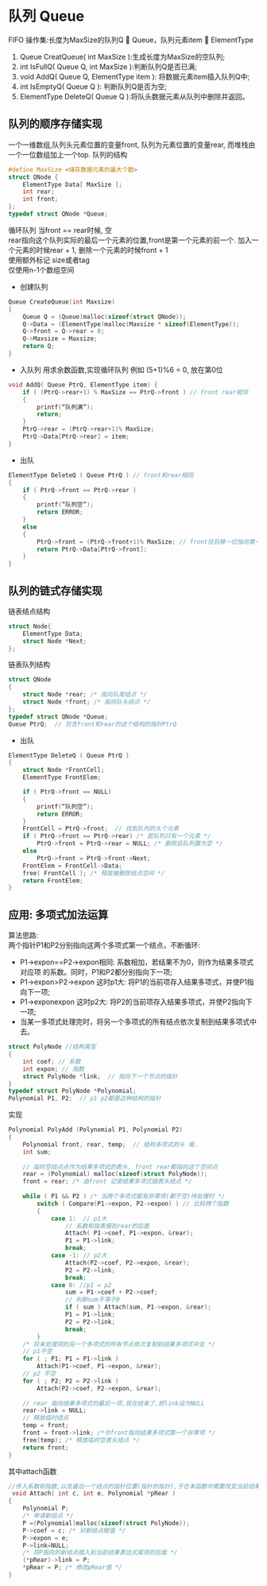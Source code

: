 # 队列 Queue  
FIFO
操作集:长度为MaxSize的队列Q  Queue，队列元素item  ElementType
1. Queue CreatQueue( int MaxSize ):生成长度为MaxSize的空队列;
2. int IsFullQ( Queue Q, int MaxSize ):判断队列Q是否已满;
3. void AddQ( Queue Q, ElementType item ): 将数据元素item插入队列Q中; 
4. int IsEmptyQ( Queue Q ): 判断队列Q是否为空;
5. ElementType DeleteQ( Queue Q ):将队头数据元素从队列中删除并返回。  

##  队列的顺序存储实现
一个一维数组,队列头元素位置的变量front, 队列为元素位置的变量rear, 而堆栈由一个一位数组加上一个top.
队列的结构
```c
#define MaxSize <储存数据元素的最大个数> 
struct QNode {
    ElementType Data[ MaxSize ]; 
    int rear;
    int front;
};
typedef struct QNode *Queue;
```
循环队列
当front == rear时候, 空  
rear指向这个队列实际的最后一个元素的位置,front是第一个元素的前一个. 加入一个元素的时候rear + 1, 删除一个元素的时候front + 1  
使用额外标记 size或者tag  
仅使用n-1个数组空间  
* 创建队列 
```c
Queue CreateQueue(int Maxsize)
{
    Queue Q = (Queue)malloc(sizeof(struct QNode));
    Q->Data = (ElementType)malloc(Maxsize * sizeof(ElementType));
    Q->front = Q->rear = 0;
    Q->Maxsize = Maxsize;
    return Q;
}
```
  
* 入队列
用求余数函数,实现循环队列 例如 (5+1)%6 = 0, 放在第0位
```c
void AddQ( Queue PtrQ, ElementType item) {
    if ( (PtrQ->rear+1) % MaxSize == PtrQ->front ) // front rear相邻
    { 
        printf(“队列满”);
        return;
    }
    PtrQ->rear = (PtrQ->rear+1)% MaxSize; 
    PtrQ->Data[PtrQ->rear] = item;
}
```

* 出队
```c
ElementType DeleteQ ( Queue PtrQ ) // front和rear相同
{
    if ( PtrQ->front == PtrQ->rear ) 
    { 
        printf(“队列空”);
        return ERROR;
    } 
    else 
    {
        PtrQ->front = (PtrQ->front+1)% MaxSize; // front往后移一位指向第一个元素
        return PtrQ->Data[PtrQ->front];
    } 
}
```
##  队列的链式存储实现   
链表结点结构
```c
struct Node{ 
    ElementType Data; 
    struct Node *Next;
};
```
链表队列结构
```c
struct QNode
{ 
    struct Node *rear; /* 指向队尾结点 */
    struct Node *front; /* 指向队头结点 */ 
};
typedef struct QNode *Queue;  
Queue PtrQ;  // 包含front和rear的这个结构的指针PtrQ
```

* 出队
```c
ElementType DeleteQ ( Queue PtrQ ) 
{ 
    struct Node *FrontCell;
    ElementType FrontElem;

    if ( PtrQ->front == NULL) 
    { 
        printf(“队列空”); 
        return ERROR;
    }
    FrontCell = PtrQ->front;  // 找到队列的头个元素
    if ( PtrQ->front == PtrQ->rear) /* 若队列只有一个元素 */
        PtrQ->front = PtrQ->rear = NULL; /* 删除后队列置为空 */ 
    else
        PtrQ->front = PtrQ->front->Next;
    FrontElem = FrontCell->Data;
    free( FrontCell ); /* 释放被删除结点空间 */ 
    return FrontElem;
}
```

## 应用: 多项式加法运算  
算法思路:  
两个指针P1和P2分别指向这两个多项式第一个结点，不断循环:
* P1->expon==P2->expon相同: 系数相加，若结果不为0，则作为结果多项式对应项
的系数。同时，P1和P2都分别指向下一项;
* P1->expon>P2->expon 这时p1大: 将P1的当前项存入结果多项式，并使P1指向下一项;   
* P1->expon<P2->expon 这时p2大: 将P2的当前项存入结果多项式，并使P2指向下一项;
* 当某一多项式处理完时，将另一个多项式的所有结点依次复制到结果多项式中去。  

```c
struct PolyNode //结构类型
{
    int coef; // 系数
    int expon; // 指数 
    struct PolyNode *link;  // 指向下一个节点的指针
}
typedef struct PolyNode *Polynomial; 
Polynomial P1, P2;  // p1 p2都是这种结构的指针
```
实现

```c
Polynomial PolyAdd (Polynomial P1, Polynomial P2) 
{
    Polynomial front, rear, temp;  // 结构多项式的头 尾.
    int sum;
    
    // 临时空结点点作为结果多项式的表头, front rear都指向这个空间点
    rear = (Polynomial) malloc(sizeof(struct PolyNode)); 
    front = rear; /* 由front 记录结果多项式链表头结点 */
    
    while ( P1 && P2 ) /* 当两个多项式都有非零项(都不空)待处理时 */ 
        switch ( Compare(P1->expon, P2->expon) ) // 比较两个指数
        { 
            case 1:  // p1大
                // 系数和指素接到rear的后面
                Attach( P1->coef, P1->expon, &rear); 
                P1 = P1->link;
                break;
            case -1: // p2大
                Attach(P2->coef, P2->expon, &rear); 
                P2 = P2->link;
                break;
            case 0: //p1 = p2
                sum = P1->coef + P2->coef;
                // 判断sum不等于0
                if ( sum ) Attach(sum, P1->expon, &rear); 
                P1 = P1->link;
                P2 = P2->link;
                break;
        }
    /* 将未处理完的另一个多项式的所有节点依次复制到结果多项式中去 */ 
    // p1不空
    for ( ; P1; P1 = P1->link ) 
        Attach(P1->coef, P1->expon, &rear);
    // p2 不空
    for ( ; P2; P2 = P2->link ) 
        Attach(P2->coef, P2->expon, &rear); 
    
    // rear 指向结果多项式的最后一项,现在结束了,把link设为NULL
    rear->link = NULL;
    // 释放临时结点
    temp = front;
    front = front->link; /*令front指向结果多项式第一个非零项 */ 
    free(temp); /* 释放临时空表头结点 */
    return front;
}
```
其中attach函数
```c
//传入系数和指数,以及最后一个结点的指针位置(指针的指针),于在本函数中需要改变当前结果表达式尾项指针的值,所以函数传递进来的是结点指针的地址，*pRear指向尾项
 void Attach( int c, int e, Polynomial *pRear )
{
    Polynomial P;
    /* 申请新结点 */ 
    P =(Polynomial)malloc(sizeof(struct PolyNode)); 
    P->coef = c; /* 对新结点赋值 */
    P->expon = e;
    P->link=NULL;
    /* 将P指向的新结点插入到当前结果表达式尾项的后面 */ 
    (*pRear)->link = P;
    *pRear = P; /* 修改pRear值 */
}
```

